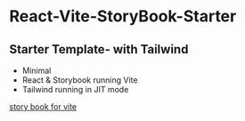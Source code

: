 # React-Vite-StoryBook-Starter

## Starter Template- with Tailwind  

* Minimal
* React & Storybook running Vite 
* Tailwind running in JIT mode



[story book for vite](https://storybook.js.org/blog/storybook-for-vite/)

